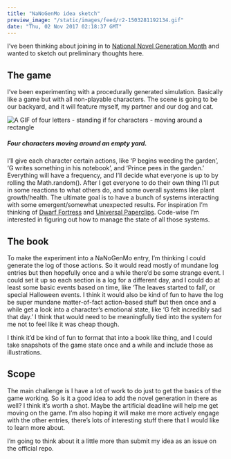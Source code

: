 ```yaml
---
title: "NaNoGenMo idea sketch"
preview_image: "/static/images/feed/r2-1503281192134.gif"
date: "Thu, 02 Nov 2017 02:18:37 GMT"
---
```


I’ve been thinking about joining in to [National Novel Generation
Month](https://github.com/NaNoGenMo/2017) and wanted to sketch out preliminary
thoughts here.

## The game

I’ve been experimenting with a procedurally generated simulation. Basically like a
game but with all non-playable characters. The scene is going to be our
backyard, and it will feature myself, my partner and our dog and cat.

![A GIF of four letters - standing if for characters - moving around a rectangle](http://feed.grantcuster.com/static/images/feed/r2-1503281192134.gif)

##### Four characters moving around an empty yard.

I’ll give each character certain actions, like ‘P begins weeding the garden’, ‘G
writes something in his notebook’, and ‘Prince pees in the garden.’ Everything
will have a frequency, and I’ll decide what everyone is up to by rolling the
Math.random(). After I get everyone to do their own thing I’ll put in some
reactions to what others do, and some overall systems like plant growth/health.
The ultimate goal is to have a bunch of systems interacting with some
emergent/somewhat unexpected results. For inspiration I’m thinking of [Dwarf
Fortress](https://en.wikipedia.org/wiki/Dwarf_Fortress) and [Universal
Paperclips](http://www.decisionproblem.com/paperclips/). Code-wise I’m
interested in figuring out how to manage the state of all those systems.

## The book

To make the experiment into a NaNoGenMo entry, I’m thinking I could generate the
log of those actions. So it would read mostly of mundane log entries but then
hopefully once and a while there’d be some strange event. I could set it up so
each section is a log for a different day, and I could do at least some basic
events based on time, like ‘The leaves started to fall’, or special Halloween
events. I think it would also be kind of fun to have the log be super mundane
matter-of-fact action-based stuff but then once and a while get a look into a
character’s emotional state, like ‘G felt incredibly sad that day.’ I think that
would need to be meaningfully tied into the system for me not to feel like it
was cheap though.

I think it’d be kind of fun to format that into a book like thing, and I could
take snapshots of the game state once and a while and include those as
illustrations.

## Scope

The main challenge is I have a lot of work to do just to get the basics of the
game working. So is it a good idea to add the novel generation in there as well?
I think it’s worth a shot. Maybe the artificial deadline will help me get moving
on the game. I’m also hoping it will make me more actively engage with the other
entries, there’s lots of interesting stuff there that I would like to learn more
about.

I’m going to think about it a little more than submit my idea as an issue on the
official repo.
